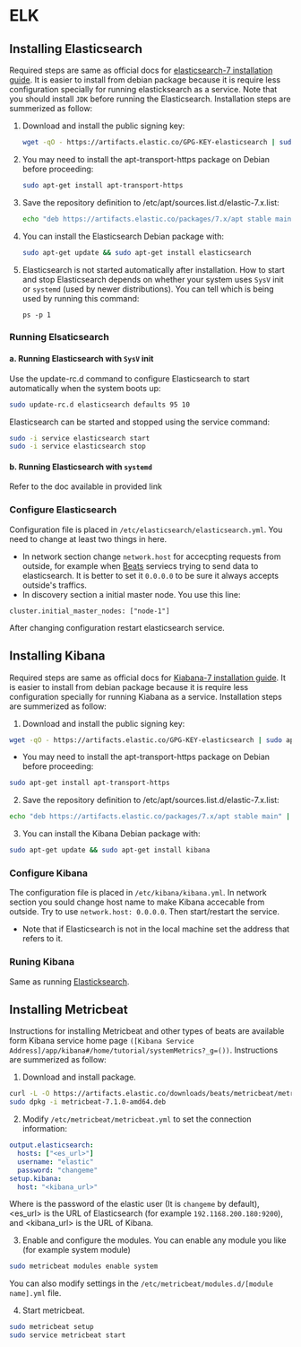 # ELK

## Installing Elasticsearch
Required steps are same as official docs for  [elasticsearch-7 installation guide](https://www.elastic.co/guide/en/elasticsearch/reference/7.1/deb.html).
It is easier to install from debian package because it is require less configuration
specially for running elasticksearch as a service. 
Note that you should install `JDK` before running the Elasticsearch.
Installation steps are summerized as follow:

1. Download and install the public signing key:
   
    ``` sh
    wget -qO - https://artifacts.elastic.co/GPG-KEY-elasticsearch | sudo apt-key add -
    ```
2. You may need to install the apt-transport-https package on Debian before proceeding:

    ```sh
    sudo apt-get install apt-transport-https
    ``` 
3. Save the repository definition to /etc/apt/sources.list.d/elastic-7.x.list:
    
    ```sh
    echo "deb https://artifacts.elastic.co/packages/7.x/apt stable main" | sudo tee -a /etc/apt/sources.list.d/elastic-7.x.list
    ```
4. You can install the Elasticsearch Debian package with:

    ``` sh
    sudo apt-get update && sudo apt-get install elasticsearch
    ```

5. Elasticsearch is not started automatically after installation. How to start and stop Elasticsearch depends on whether your system uses `SysV` init or `systemd` (used by newer distributions). You can tell which is being used by running this command:
    ```
    ps -p 1
    ```
### Running Elsaticsearch <a name="runelastic"></a>
#### a. Running Elasticsearch with `SysV` init 
Use the update-rc.d command to configure Elasticsearch to start automatically when the system boots up:
 
```sh
sudo update-rc.d elasticsearch defaults 95 10
```
   Elasticsearch can be started and stopped using the service command:

```sh
sudo -i service elasticsearch start
sudo -i service elasticsearch stop
```
#### b. Running Elasticsearch with `systemd`
Refer to the doc available in provided link 

### Configure Elasticsearch
Configuration file is placed in `/etc/elasticsearch/elasticsearch.yml`. You need to change at least two things in here. 
* In network section change `network.host` for accecpting requests from outside, for    example when [Beats](https://www.elastic.co/products/beats) serviecs trying to       send data to elasticsearch. It is better to set it `0.0.0.0` to be sure it always    accepts outside's traffics. 
* In discovery section a initial master node. You use this line:                     

``` 
cluster.initial_master_nodes: ["node-1"] 
```

After changing configuration restart elasticsearch service.

## Installing Kibana
Required steps are same as official docs for [Kiabana-7 installation guide](https://www.elastic.co/guide/en/kibana/current/deb.html). It is easier to install from debian package because it is require less configuration specially for running Kiabana as a service. Installation steps are summerized as follow:

1. Download and install the public signing key:

``` sh
wget -qO - https://artifacts.elastic.co/GPG-KEY-elasticsearch | sudo apt-key add -
```
* You may need to install the apt-transport-https package on Debian before proceeding:

``` sh
sudo apt-get install apt-transport-https
```
2. Save the repository definition to /etc/apt/sources.list.d/elastic-7.x.list:

``` sh
echo "deb https://artifacts.elastic.co/packages/7.x/apt stable main" | sudo tee -a /etc/apt/sources.list.d/elastic-7.x.list
```
 3. You can install the Kibana Debian package with:

````sh
sudo apt-get update && sudo apt-get install kibana
````
### Configure Kibana
The configuration file is placed in `/etc/kibana/kibana.yml`. In network section you sould change host name to make Kibana accecable from outside. Try to use `network.host: 0.0.0.0`. Then start/restart the service.
* Note that if Elasticsearch is not in the local machine set the address that refers to it. 

### Runing Kibana
Same as running [Elasticksearch](#runelastic). 

## Installing Metricbeat

Instructions for installing Metricbeat and other types of beats are available form Kibana service home page `([Kibana Service Address]/app/kibana#/home/tutorial/systemMetrics?_g=())`. Instructions are summerized as follow:

1. Download and install package.
```sh
curl -L -O https://artifacts.elastic.co/downloads/beats/metricbeat/metricbeat-7.1.0-amd64.deb
sudo dpkg -i metricbeat-7.1.0-amd64.deb
```

2. Modify `/etc/metricbeat/metricbeat.yml` to set the connection information:
```yaml
output.elasticsearch:
  hosts: ["<es_url>"]
  username: "elastic"
  password: "changeme"
setup.kibana:
  host: "<kibana_url>"
```
Where <password> is the password of the elastic user (It is `changeme` by default), <es_url> is the URL of Elasticsearch (for example `192.1168.200.180:9200`), and <kibana_url> is the URL of Kibana.


3. Enable and configure the modules. You can enable any module you like (for example system module) 
```sh
sudo metricbeat modules enable system
```
You can also modify settings in the `/etc/metricbeat/modules.d/[module name].yml` file.

4. Start metricbeat.
```sh
sudo metricbeat setup
sudo service metricbeat start
```

